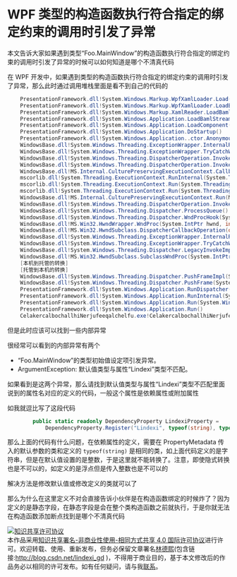 
# WPF 类型的构造函数执行符合指定的绑定约束的调用时引发了异常

本文告诉大家如果遇到类型“Foo.MainWindow”的构造函数执行符合指定的绑定约束的调用时引发了异常的时候可以如何知道是哪个不清真代码

<!--more-->


<!-- csdn -->

在 WPF 开发中，如果遇到类型的构造函数执行符合指定的绑定约束的调用时引发了异常，那么此时通过调用堆栈里面是看不到自己的代码的

```csharp
	PresentationFramework.dll!System.Windows.Markup.WpfXamlLoader.Load(System.Xaml.XamlReader xamlReader, System.Xaml.IXamlObjectWriterFactory writerFactory, bool skipJournaledProperties, object rootObject, System.Xaml.XamlObjectWriterSettings settings, System.Uri baseUri)	
 	PresentationFramework.dll!System.Windows.Markup.WpfXamlLoader.LoadBaml(System.Xaml.XamlReader xamlReader, bool skipJournaledProperties, object rootObject, System.Xaml.Permissions.XamlAccessLevel accessLevel, System.Uri baseUri)	
 	PresentationFramework.dll!System.Windows.Markup.XamlReader.LoadBaml(System.IO.Stream stream, System.Windows.Markup.ParserContext parserContext, object parent, bool closeStream)	
 	PresentationFramework.dll!System.Windows.Application.LoadBamlStreamWithSyncInfo(System.IO.Stream stream, System.Windows.Markup.ParserContext pc)	
 	PresentationFramework.dll!System.Windows.Application.LoadComponent(System.Uri resourceLocator, bool bSkipJournaledProperties)	
 	PresentationFramework.dll!System.Windows.Application.DoStartup()	
 	PresentationFramework.dll!System.Windows.Application..ctor.AnonymousMethod__1_0(object unused)	
 	WindowsBase.dll!System.Windows.Threading.ExceptionWrapper.InternalRealCall(System.Delegate callback, object args, int numArgs)	
 	WindowsBase.dll!System.Windows.Threading.ExceptionWrapper.TryCatchWhen(object source, System.Delegate callback, object args, int numArgs, System.Delegate catchHandler)	
 	WindowsBase.dll!System.Windows.Threading.DispatcherOperation.InvokeImpl()	
 	WindowsBase.dll!System.Windows.Threading.DispatcherOperation.InvokeInSecurityContext(object state)	
 	WindowsBase.dll!MS.Internal.CulturePreservingExecutionContext.CallbackWrapper(object obj)	
 	mscorlib.dll!System.Threading.ExecutionContext.RunInternal(System.Threading.ExecutionContext executionContext, System.Threading.ContextCallback callback, object state, bool preserveSyncCtx)	
 	mscorlib.dll!System.Threading.ExecutionContext.Run(System.Threading.ExecutionContext executionContext, System.Threading.ContextCallback callback, object state, bool preserveSyncCtx)	
 	mscorlib.dll!System.Threading.ExecutionContext.Run(System.Threading.ExecutionContext executionContext, System.Threading.ContextCallback callback, object state)	
 	WindowsBase.dll!MS.Internal.CulturePreservingExecutionContext.Run(MS.Internal.CulturePreservingExecutionContext executionContext, System.Threading.ContextCallback callback, object state)	
 	WindowsBase.dll!System.Windows.Threading.DispatcherOperation.Invoke()	
 	WindowsBase.dll!System.Windows.Threading.Dispatcher.ProcessQueue()	
 	WindowsBase.dll!System.Windows.Threading.Dispatcher.WndProcHook(System.IntPtr hwnd, int msg, System.IntPtr wParam, System.IntPtr lParam, ref bool handled)	
 	WindowsBase.dll!MS.Win32.HwndWrapper.WndProc(System.IntPtr hwnd, int msg, System.IntPtr wParam, System.IntPtr lParam, ref bool handled)	
 	WindowsBase.dll!MS.Win32.HwndSubclass.DispatcherCallbackOperation(object o)	
 	WindowsBase.dll!System.Windows.Threading.ExceptionWrapper.InternalRealCall(System.Delegate callback, object args, int numArgs)	
 	WindowsBase.dll!System.Windows.Threading.ExceptionWrapper.TryCatchWhen(object source, System.Delegate callback, object args, int numArgs, System.Delegate catchHandler)	
 	WindowsBase.dll!System.Windows.Threading.Dispatcher.LegacyInvokeImpl(System.Windows.Threading.DispatcherPriority priority, System.TimeSpan timeout, System.Delegate method, object args, int numArgs)	
 	WindowsBase.dll!MS.Win32.HwndSubclass.SubclassWndProc(System.IntPtr hwnd, int msg, System.IntPtr wParam, System.IntPtr lParam)	
 	[本机到托管的转换]	
 	[托管到本机的转换]	
 	WindowsBase.dll!System.Windows.Threading.Dispatcher.PushFrameImpl(System.Windows.Threading.DispatcherFrame frame)	
 	WindowsBase.dll!System.Windows.Threading.Dispatcher.PushFrame(System.Windows.Threading.DispatcherFrame frame)	
 	PresentationFramework.dll!System.Windows.Application.RunDispatcher(object ignore)	
 	PresentationFramework.dll!System.Windows.Application.RunInternal(System.Windows.Window window)	
 	PresentationFramework.dll!System.Windows.Application.Run(System.Windows.Window window)	
 	PresentationFramework.dll!System.Windows.Application.Run()	
 	CelakercalbochallhiNerjufeeqalchelfu.exe!CelakercalbochallhiNerjufeeqalchelfu.App.Main()	
```

但是此时应该可以找到一些内部异常

很经常可以看到的内部异常有两个

 - “Foo.MainWindow”的类型初始值设定项引发异常。
 - ArgumentException: 默认值类型与属性“Lindexi”类型不匹配。

如果看到是这两个异常，那么请找到默认值类型与属性“Lindexi”类型不匹配里面说到的属性名对应的定义的代码，一般这个属性是依赖属性或附加属性

如我就逗比写了这段代码

```csharp
        public static readonly DependencyProperty LindexiProperty =
            DependencyProperty.Register("Lindexi", typeof(string), typeof(MainWindow), new PropertyMetadata(0));
```

那么上面的代码有什么问题，在依赖属性的定义，需要在 PropertyMetadata 传入的默认参数的类和定义的 `typeof(string)` 是相同的类，如上面代码定义的是字符串，但是在默认值设置的是整数，于是这里就不能转换了。注意，即使隐式转换也是不可以的，如定义的是浮点但是传入整数也是不可以的

解决方法是修改默认值或修改定义的类就可以了

那么为什么在这里定义不对会直接告诉小伙伴是在构造函数绑定的时候炸了？因为定义的是静态字段，在静态字段是会在整个类构造函数之前就执行，于是你就无法在构造函数添加断点找到是哪个不清真代码





<a rel="license" href="http://creativecommons.org/licenses/by-nc-sa/4.0/"><img alt="知识共享许可协议" style="border-width:0" src="https://licensebuttons.net/l/by-nc-sa/4.0/88x31.png" /></a><br />本作品采用<a rel="license" href="http://creativecommons.org/licenses/by-nc-sa/4.0/">知识共享署名-非商业性使用-相同方式共享 4.0 国际许可协议</a>进行许可。欢迎转载、使用、重新发布，但务必保留文章署名[林德熙](http://blog.csdn.net/lindexi_gd)(包含链接:http://blog.csdn.net/lindexi_gd )，不得用于商业目的，基于本文修改后的作品务必以相同的许可发布。如有任何疑问，请与我[联系](mailto:lindexi_gd@163.com)。